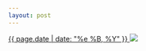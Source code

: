 ```yaml
---
layout: post
---
```


<p>
  <a href="/452">
    <time>{{ page.date | date: "%e %B, %Y" }}</time>
  </a>
  <a href="/452"><img src="{{ site.assets_url }}/452.jpg"/></a>
</p>
